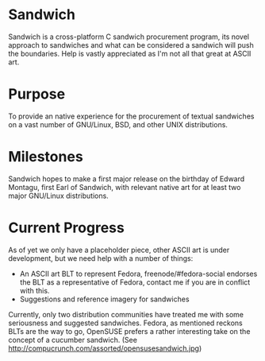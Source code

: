 Sandwich
========

Sandwich is a cross-platform C sandwich procurement program, its novel approach to sandwiches and what can be considered a sandwich will push the boundaries.
Help is vastly appreciated as I'm not all that great at ASCII art.


Purpose
=======

To provide an native experience for the procurement of textual sandwiches on a vast number of GNU/Linux, BSD, and other UNIX distributions.

Milestones
==========

Sandwich hopes to make a first major release on the birthday of Edward Montagu, first Earl of Sandwich, with relevant native art for at least two major GNU/Linux distributions.

Current Progress
================

As of yet we only have a placeholder piece, other ASCII art is under development, but we need help with a number of things:
 * An ASCII art BLT to represent Fedora, freenode/#fedora-social endorses the BLT as a representative of Fedora, contact me if you are in conflict with this.
 * Suggestions and reference imagery for sandwiches

Currently, only two distribution communities have treated me with some seriousness and suggested sandwiches.
Fedora, as mentioned reckons BLTs are the way to go, OpenSUSE prefers a rather interesting take on the concept of a cucumber sandwich. (See http://compucrunch.com/assorted/opensusesandwich.jpg)
